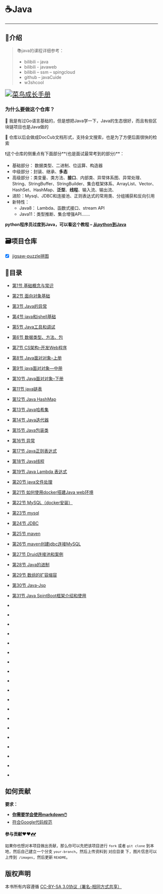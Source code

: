 # ☕Java

---

## 📑介绍

> 📚java的课程详细参考：
>
> + bilibili – java
> + bilibili - javaweb
> + bilibili – ssm – spingcloud
> + github – javaCuide
> + w3shcool

<a href='https://github.com/3293172751/block_Chain/'><img src="https://github-readme-stats.vercel.app/api/pin?username=3293172751&repo=block_Chain&theme=radical" referrerpolicy="no-referrer" alt="菜鸟成长手册" style="zoom:150%;" ></a>



### 为什么要做这个仓库？

🔖 我是有过Go语言基础的，但是想把Java学一下，Java的生态很好，而且有些区块链项目也是Java做的

🔦 仓库以后会做成DocCub文档形式，支持全文搜索，也是为了方便后面很快的检索



 ❗这个仓库的侧重点有下面部分**(也是面试最常考到的部分)**：

+ 基础部分： 数据类型、二进制、位运算、构造器
+ 中级部分：封装、继承、**多态**
+ 高级部分：类变量、类方法、**接口**、内部类、异常体系图、异常处理、String、StringBuffer、StringBuilder、集合框架体系、ArrayList、Vector、HashSet、HashMap、**泛型**、**线程**、输入流、输出流、
+ 进阶：Mysql、JDBC和连接池、正则表达式的常用类、分组捕获和反向引用
+ 新特性：
  + Java8： Lambda、函数式接口、stream API 
  + Java11：类型推断、集合增强API…….



**python程序员过度到Java，可以看这个教程 – [从python到Java](http://kennethalambert.com/pythontojava/)**

## 🗃️项目仓库

+ [x] [jigsaw-puzzle拼图](https://github.com/3293172751/jigsaw-puzzle)

## 📖目录

  - [第1节 基础概念与常识](markdown/1.md)

  - [第2节 面向对象基础](markdown/2.md)

  - [第3节 Java的异常](markdown/3.md)

  - [第4节 java和jshell基础](markdown/4.md)

  - [第5节 Java工具和调试](markdown/5.md)

  - [第6节 数据类型、方法、包](markdown/6.md)

  - [第7节 CS架构–开发Web程序](markdown/7.md)

  - [第8节 Java面对对象–上册](markdown/8.md)

  - [第9节 java面对对象—中册](markdown/9.md)

  - [第10节 Java面对对象–下册](markdown/10.md)

  - [第11节 java链表](markdown/11.md)

  - [第12节 Java HashMap](markdown/12.md)

  - [第13节 Java哈希集](markdown/13.md)

  - [第14节 Java迭代器](markdown/14.md)

  - [第15节 Java包装类](markdown/15.md)

  - [第16节 异常](markdown/16.md)

  - [第17节 Java正则表达式](markdown/17.md)

  - [第18节 Java线程](markdown/18.md)

  - [第19节 Java Lambda 表达式](markdown/19.md)

  - [第20节 java文件处理](markdown/20.md)

  - [第21节 如何使用docker搭建Java web环境](markdown/21.md)

  - [第22节 MySQL（docker安装）](markdown/22.md)

  - [第23节 mysql](markdown/23.md)

  - [第24节 JDBC](markdown/24.md)

  - [第25节 maven](markdown/25.md)

  - [第26节 maven创建jdbc连接MySQL](markdown/26.md)

  - [第27节 Druid连接池和案例](markdown/27.md)

  - [第28节 Java的进制](markdown/28.md)

  - [第29节 数组的扩容缩容](markdown/29.md)

  - [第30节 Java-Jsp](markdown/30.md)

  - [第31节 Java SpintBoot框架介绍和使用](markdown/31.md)

  - [](markdown/32.md)

  - [](markdown/33.md)

  - [](markdown/34.md)

  - [](markdown/35.md)

  - [](markdown/36.md)

  - [](markdown/37.md)

  - [](markdown/38.md)

  - [](markdown/39.md)

  - [](markdown/40.md)

  - [](markdown/41.md)

  - [](markdown/42.md)

  - [](markdown/43.md)

  - [](markdown/44.md)

  - [](markdown/45.md)

  - [](markdown/46.md)

  - [](markdown/47.md)

  - [](markdown/48.md)

  - [](markdown/49.md)

  - [](markdown/50.md)



## 如何贡献

**要求：**

+ [**你需要学会使用markdown🖱️**](https://github.com/3293172751/CS_COURSE/blob/master/markdown/README.md)
+ [符合Google代码规范](https://zh-google-styleguide.readthedocs.io/en/latest/google-cpp-styleguide/)

#### 参与贡献❤️❤️[💕💕](https://github.com/3293172751/CS_COURSE/blob/master/Git/git-contributor.md/)

<font size = 2>如果你也想对本项目做出贡献，那么你可以先把该项目进行 `fork` 或者 `git clone` 到本地，然后自己建立一个分支 `your-branch`，然后上传资料到 对应目录 下，图片信息可以上传到` /images`，然后更新 `README`。 </font>



## 版权声明

本书所有内容遵循 [CC-BY-SA 3.0协议（署名-相同方式共享）](http://zh.wikipedia.org/wiki/Wikipedia:CC-by-sa-3.0协议文本)
